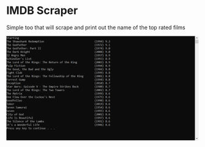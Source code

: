 # IMDB Scraper

Simple too that will scrape and print out the name of the top rated films

![alt text](https://github.com/nullsc/Coding-Tests/blob/master/IMDB%20Crawler/Capture.PNG "Logo Title Text 1")

